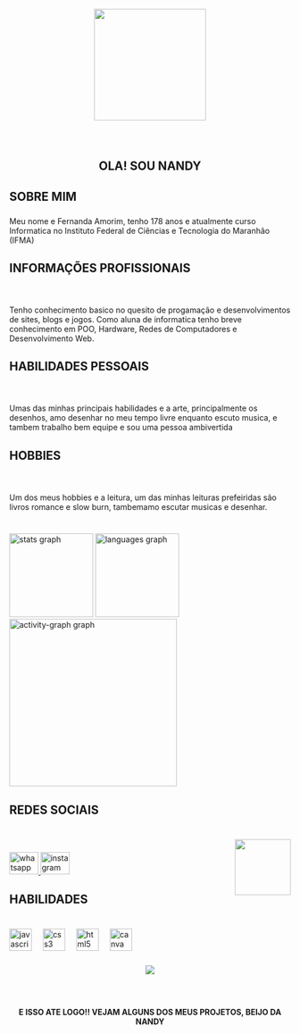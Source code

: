 <br clear="both">

<div align="center">
  <img height="200" src="https://i.pinimg.com/originals/e9/a8/17/e9a817ed8304643a8708896929576756.gif"  />
</div>

###

<br clear="both">

<h2 align="center">OLA! SOU NANDY</h2>

###

<h2 align="left">SOBRE MIM</h2>

###

<p align="left">Meu nome e Fernanda Amorim, tenho 178 anos e atualmente curso Informatica no Instituto Federal de Ciẽncias e Tecnologia do Maranhão (IFMA)</p>

###

<h2 align="left">INFORMAÇÕES PROFISSIONAIS</h2>

###

<br clear="both">

<p align="left">Tenho conhecimento basico no quesito de progamação e desenvolvimentos de sites, blogs e jogos. Como aluna de informatica tenho breve conhecimento em POO, Hardware, Redes de Computadores e Desenvolvimento Web.</p>

###

<h2 align="left">HABILIDADES PESSOAIS</h2>

###

<br clear="both">

<p align="left">Umas das minhas principais habilidades e a arte, principalmente os  desenhos, amo desenhar no meu tempo livre enquanto escuto musica, e tambem trabalho bem equipe e sou uma pessoa ambivertida</p>

###

<h2 align="left">HOBBIES</h2>

###

<br clear="both">

<p align="left">Um dos meus hobbies e a leitura, um das minhas leituras prefeiridas são livros romance e slow burn, tambemamo escutar musicas e desenhar.</p>

###

<br clear="both">

<div align="left">
  <img src="https://github-readme-stats.vercel.app/api?username=fernandarabs&hide_title=false&hide_rank=false&show_icons=true&include_all_commits=true&count_private=true&disable_animations=false&theme=dracula&locale=en&hide_border=false&order=1" height="150" alt="stats graph"  />
  <img src="https://github-readme-stats.vercel.app/api/top-langs?username=fernandarabs&locale=en&hide_title=false&layout=compact&card_width=320&langs_count=5&theme=aura&hide_border=false&order=2" height="150" alt="languages graph"  />
  <img src="https://github-readme-activity-graph.vercel.app/graph?username=fernandarabs&radius=16&theme=react&area=true&order=5" height="300" alt="activity-graph graph"  />
</div>

###

<h2 align="left">REDES SOCIAIS</h2>

###

<br clear="both">

<img align="right" height="100" src="https://i.pinimg.com/736x/22/4d/b2/224db2c66aedc051e46165fad2d0bff7.jpg"  />

###

<div align="left">
  <a href="https://wa.me/qr/S27RFXIOXKYG1" target="_blank">
    <img src="https://raw.githubusercontent.com/maurodesouza/profile-readme-generator/master/src/assets/icons/social/whatsapp/default.svg" width="52" height="40" alt="whatsapp logo"  />
  </a>
  <a href="https://www.instagram.com/nanda_amorim.bf/profilecard/?igsh=MTZ6cz29mNmxsdmlucA==" target="_blank">
    <img src="https://raw.githubusercontent.com/maurodesouza/profile-readme-generator/master/src/assets/icons/social/instagram/default.svg" width="52" height="40" alt="instagram logo"  />
  </a>
</div>

###

<h2 align="left">HABILIDADES</h2>

###

<br clear="both">

<div align="left">
  <img src="https://cdn.jsdelivr.net/gh/devicons/devicon/icons/javascript/javascript-plain.svg" height="40" alt="javascript logo"  />
  <img width="12" />
  <img src="https://cdn.jsdelivr.net/gh/devicons/devicon/icons/css3/css3-plain-wordmark.svg" height="40" alt="css3 logo"  />
  <img width="12" />
  <img src="https://cdn.jsdelivr.net/gh/devicons/devicon/icons/html5/html5-plain-wordmark.svg" height="40" alt="html5 logo"  />
  <img width="12" />
  <img src="https://cdn.jsdelivr.net/gh/devicons/devicon/icons/canva/canva-original.svg" height="40" alt="canva logo"  />
</div>

###

<div align="center">
  <img height="" src="https://i.pinimg.com/originals/99/f1/ae/99f1ae690c1044fee43f0e16089b5224.gif"  />
</div>

###

<br clear="both">

<h4 align="center">E ISSO ATE LOGO!! VEJAM ALGUNS DOS MEUS PROJETOS, BEIJO DA NANDY</h4>

###
